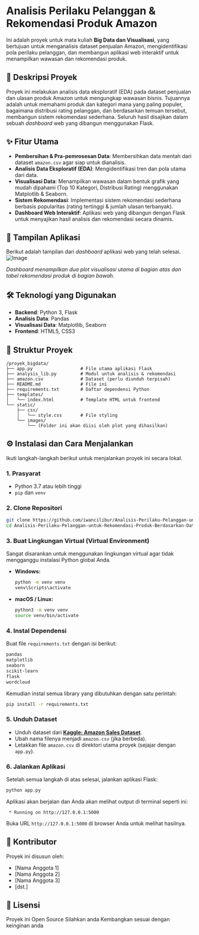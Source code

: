 # Analisis Perilaku Pelanggan & Rekomendasi Produk Amazon

Ini adalah proyek untuk mata kuliah **Big Data dan Visualisasi**, yang bertujuan untuk menganalisis dataset penjualan Amazon, mengidentifikasi pola perilaku pelanggan, dan membangun aplikasi web interaktif untuk menampilkan wawasan dan rekomendasi produk.

## 📜 Deskripsi Proyek

Proyek ini melakukan analisis data eksploratif (EDA) pada dataset penjualan dan ulasan produk Amazon untuk mengungkap wawasan bisnis. Tujuannya adalah untuk memahami produk dan kategori mana yang paling populer, bagaimana distribusi rating pelanggan, dan berdasarkan temuan tersebut, membangun sistem rekomendasi sederhana. Seluruh hasil disajikan dalam sebuah *dashboard* web yang dibangun menggunakan Flask.

## ✨ Fitur Utama

  - **Pembersihan & Pra-pemrosesan Data**: Membersihkan data mentah dari dataset `amazon.csv` agar siap untuk dianalisis.
  - **Analisis Data Eksploratif (EDA)**: Mengidentifikasi tren dan pola utama dari data.
  - **Visualisasi Data**: Menampilkan wawasan dalam bentuk grafik yang mudah dipahami (Top 10 Kategori, Distribusi Rating) menggunakan Matplotlib & Seaborn.
  - **Sistem Rekomendasi**: Implementasi sistem rekomendasi sederhana berbasis popularitas (rating tertinggi & jumlah ulasan terbanyak).
  - **Dashboard Web Interaktif**: Aplikasi web yang dibangun dengan Flask untuk menyajikan hasil analisis dan rekomendasi secara dinamis.

## 📸 Tampilan Aplikasi

Berikut adalah tampilan dari *dashboard* aplikasi web yang telah selesai.
![Image](https://github.com/user-attachments/assets/7aaf5c5a-9bea-4468-ad0b-6cb035bab067)

*Dashboard menampilkan dua plot visualisasi utama di bagian atas dan tabel rekomendasi produk di bagian bawah.*

## 🛠️ Teknologi yang Digunakan

  - **Backend**: Python 3, Flask
  - **Analisis Data**: Pandas
  - **Visualisasi Data**: Matplotlib, Seaborn
  - **Frontend**: HTML5, CSS3

## 📁 Struktur Proyek

```
/proyek_bigdata/
├── app.py                  # File utama aplikasi Flask
├── analysis_lib.py         # Modul untuk analisis & rekomendasi
├── amazon.csv              # Dataset (perlu diunduh terpisah)
├── README.md               # File ini
├── requirements.txt        # Daftar dependensi Python
├── templates/
│   └── index.html          # Template HTML untuk frontend
└── static/
    ├── css/
    │   └── style.css       # File styling
    └── images/
        └── (Folder ini akan diisi oleh plot yang dihasilkan)
```

## ⚙️ Instalasi dan Cara Menjalankan

Ikuti langkah-langkah berikut untuk menjalankan proyek ini secara lokal.

### 1\. Prasyarat

  - Python 3.7 atau lebih tinggi
  - `pip` dan `venv`

### 2\. Clone Repositori

```bash
git clone https://github.com/iwancilibur/Analisis-Perilaku-Pelanggan-untuk-Rekomendasi-Produk-Berdasarkan-Dataset-Amazon.git
cd Analisis-Perilaku-Pelanggan-untuk-Rekomendasi-Produk-Berdasarkan-Dataset-Amazon
```

### 3\. Buat Lingkungan Virtual (Virtual Environment)

Sangat disarankan untuk menggunakan lingkungan virtual agar tidak mengganggu instalasi Python global Anda.

  - **Windows:**
    ```bash
    python -m venv venv
    venv\Scripts\activate
    ```
  - **macOS / Linux:**
    ```bash
    python3 -m venv venv
    source venv/bin/activate
    ```

### 4\. Instal Dependensi

Buat file `requirements.txt` dengan isi berikut:

```txt
pandas
matplotlib
seaborn
scikit-learn
flask
wordcloud
```

Kemudian instal semua library yang dibutuhkan dengan satu perintah:

```bash
pip install -r requirements.txt
```

### 5\. Unduh Dataset

  - Unduh dataset dari **[Kaggle: Amazon Sales Dataset](https://www.kaggle.com/datasets/karkavelrajaj/amazon-sales-dataset)**.
  - Ubah nama filenya menjadi `amazon.csv` (jika berbeda).
  - Letakkan file `amazon.csv` di direktori utama proyek (sejajar dengan `app.py`).

### 6\. Jalankan Aplikasi

Setelah semua langkah di atas selesai, jalankan aplikasi Flask:

```bash
python app.py
```

Aplikasi akan berjalan dan Anda akan melihat output di terminal seperti ini:

```
 * Running on http://127.0.0.1:5000
```

Buka URL `http://127.0.0.1:5000` di browser Anda untuk melihat hasilnya.

## 👥 Kontributor

Proyek ini disusun oleh:

  - [Nama Anggota 1]
  - [Nama Anggota 2]
  - [Nama Anggota 3]
  - [dst.]

## 📄 Lisensi

Proyek ini Open Source Silahkan anda Kembangkan sesuai  dengan keinginan anda
